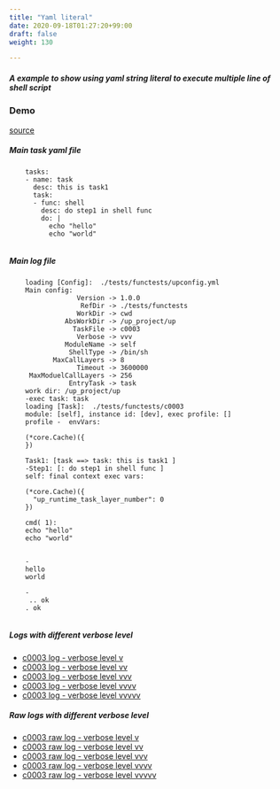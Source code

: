 ```yaml
---
title: "Yaml literal"
date: 2020-09-18T01:27:20+99:00
draft: false
weight: 130

---
```


##### A example to show using yaml string literal to execute multiple line of shell script

### Demo








[source](https://github.com/upcmd/up/blob/master/tests/functests/c0003.yml)

##### Main task yaml file
```
    tasks:
    - name: task
      desc: this is task1
      task:
      - func: shell
        desc: do step1 in shell func
        do: |
          echo "hello"
          echo "world"
    
```
##### Main log file
```
    loading [Config]:  ./tests/functests/upconfig.yml
    Main config:
                 Version -> 1.0.0
                  RefDir -> ./tests/functests
                 WorkDir -> cwd
              AbsWorkDir -> /up_project/up
                TaskFile -> c0003
                 Verbose -> vvv
              ModuleName -> self
               ShellType -> /bin/sh
           MaxCallLayers -> 8
                 Timeout -> 3600000
     MaxModuelCallLayers -> 256
               EntryTask -> task
    work dir: /up_project/up
    -exec task: task
    loading [Task]:  ./tests/functests/c0003
    module: [self], instance id: [dev], exec profile: []
    profile -  envVars:
    
    (*core.Cache)({
    })
    
    Task1: [task ==> task: this is task1 ]
    -Step1: [: do step1 in shell func ]
    self: final context exec vars:
    
    (*core.Cache)({
      "up_runtime_task_layer_number": 0
    })
    
    cmd( 1):
    echo "hello"
    echo "world"
    
    
    -
    hello
    world
    
    -
     .. ok
    . ok
    
```


##### Logs with different verbose level
* [c0003 log - verbose level v](../../logs/c0003_v)
* [c0003 log - verbose level vv](../../logs/c0003_vv)
* [c0003 log - verbose level vvv](../../logs/c0003_vvvv)
* [c0003 log - verbose level vvvv](../../logs/c0003_vvvv)
* [c0003 log - verbose level vvvvv](../../logs/c0003_vvvvv)

##### Raw logs with different verbose level
* [c0003 raw log - verbose level v](../../reflogs/c0003_v.log)
* [c0003 raw log - verbose level vv](../../reflogs/c0003_vv.log)
* [c0003 raw log - verbose level vvv](../../reflogs/c0003_vvv.log)
* [c0003 raw log - verbose level vvvv](../../reflogs/c0003_vvvv.log)
* [c0003 raw log - verbose level vvvvv](../../reflogs/c0003_vvvvv.log)







